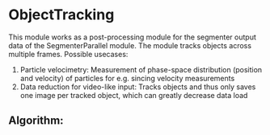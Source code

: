 # ObjectTracking
This module works as a post-processing module for the segmenter output data of the SegmenterParallel module. The module tracks objects across multiple frames. 
Possible usecases:
1. Particle velocimetry: Measurement of phase-space distribution (position and velocity) of particles for e.g. sincing velocity measurements
2. Data reduction for video-like input: Tracks objects and thus only saves one image per tracked object, which can greatly decrease data load


## Algorithm:

